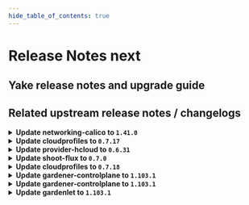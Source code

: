 ```yaml
---
hide_table_of_contents: true
---
```


# Release Notes next

## Yake release notes and upgrade guide

## Related upstream release notes / changelogs


<details>
<summary><b>Update networking-calico to <code>1.41.0</code></b></summary>

# [gardener/gardener-extension-networking-calico]

## ✨ New Features

- `[OPERATOR]` Helm charts of extension and admission controller are published as OCI artifacts now. by @oliver-goetz [#445]
## 🏃 Others

- `[OPERATOR]` Add static resource allocation autoscaling mode for calico node/typha (autoScaling.mode: static). by @ScheererJ [#464]
- `[OPERATOR]` The race between a calico-node instance shutting down and a new one coming up is mitigated by setting `NetworkUnavailable` condition properly some time after initialization. by @ScheererJ [#477]

## Helm Charts
- admission-calico-application: `europe-docker.pkg.dev/gardener-project/releases/charts/gardener/extensions/admission-calico-application:v1.41.0`
- admission-calico-runtime: `europe-docker.pkg.dev/gardener-project/releases/charts/gardener/extensions/admission-calico-runtime:v1.41.0`
- networking-calico: `europe-docker.pkg.dev/gardener-project/releases/charts/gardener/extensions/networking-calico:v1.41.0`
## Docker Images
- gardener-extension-admission-calico: `europe-docker.pkg.dev/gardener-project/releases/gardener/extensions/admission-calico:v1.41.0`
- gardener-extension-networking-calico: `europe-docker.pkg.dev/gardener-project/releases/gardener/extensions/networking-calico:v1.41.0`


</details>

<details>
<summary><b>Update cloudprofiles to <code>0.7.17</code></b></summary>

**Full Changelog**: https://github.com/gardener-community/cloudprofiles/compare/0.7.16...0.7.17

</details>

<details>
<summary><b>Update provider-hcloud to <code>0.6.31</code></b></summary>

# [gardener-extension-provider-hcloud] v0.6.31

</details>

<details>
<summary><b>Update shoot-flux to <code>0.7.0</code></b></summary>

## What's Changed
* Add ability to add args/env to deployment by @maboehm in https://github.com/stackitcloud/gardener-extension-shoot-flux/pull/93


**Full Changelog**: https://github.com/stackitcloud/gardener-extension-shoot-flux/compare/v0.6.1...v0.7.0

</details>

<details>
<summary><b>Update cloudprofiles to <code>0.7.18</code></b></summary>

## What's Changed
* Add hcloud ccx[1-6]3 instances, remove ccx*1 and ccx*2 by @j2L4e in https://github.com/gardener-community/cloudprofiles/pull/29


**Full Changelog**: https://github.com/gardener-community/cloudprofiles/compare/0.7.17...0.7.18

</details>

<details>
<summary><b>Update gardener-controlplane to <code>1.103.1</code></b></summary>

# [gardener/gardener]

## 🐛 Bug Fixes

- `[DEVELOPER]` An issue was fixed that rejected the creation of workerless shoots in the local setup. by @timuthy [#10503]
- `[OPERATOR]` Fix a regression that caused `gardenlet` to not be able to migrate deprecated `failure-domain.beta.kubernetes.io` labels to `topology.kubernetes.io` due to a removed RBAC rule required to patch `PersistentVolume`s. by @plkokanov [#10581]

## Helm Charts
- controlplane: `europe-docker.pkg.dev/gardener-project/releases/charts/gardener/controlplane:v1.103.1`
- gardenlet: `europe-docker.pkg.dev/gardener-project/releases/charts/gardener/gardenlet:v1.103.1`
- operator: `europe-docker.pkg.dev/gardener-project/releases/charts/gardener/operator:v1.103.1`
- resource-manager: `europe-docker.pkg.dev/gardener-project/releases/charts/gardener/resource-manager:v1.103.1`
## Docker Images
- admission-controller: `europe-docker.pkg.dev/gardener-project/releases/gardener/admission-controller:v1.103.1`
- apiserver: `europe-docker.pkg.dev/gardener-project/releases/gardener/apiserver:v1.103.1`
- controller-manager: `europe-docker.pkg.dev/gardener-project/releases/gardener/controller-manager:v1.103.1`
- gardenlet: `europe-docker.pkg.dev/gardener-project/releases/gardener/gardenlet:v1.103.1`
- node-agent: `europe-docker.pkg.dev/gardener-project/releases/gardener/node-agent:v1.103.1`
- operator: `europe-docker.pkg.dev/gardener-project/releases/gardener/operator:v1.103.1`
- resource-manager: `europe-docker.pkg.dev/gardener-project/releases/gardener/resource-manager:v1.103.1`
- scheduler: `europe-docker.pkg.dev/gardener-project/releases/gardener/scheduler:v1.103.1`


</details>

<details>
<summary><b>Update gardener-controlplane to <code>1.103.1</code></b></summary>

# [gardener/gardener]

## 🐛 Bug Fixes

- `[DEVELOPER]` An issue was fixed that rejected the creation of workerless shoots in the local setup. by @timuthy [#10503]
- `[OPERATOR]` Fix a regression that caused `gardenlet` to not be able to migrate deprecated `failure-domain.beta.kubernetes.io` labels to `topology.kubernetes.io` due to a removed RBAC rule required to patch `PersistentVolume`s. by @plkokanov [#10581]

## Helm Charts
- controlplane: `europe-docker.pkg.dev/gardener-project/releases/charts/gardener/controlplane:v1.103.1`
- gardenlet: `europe-docker.pkg.dev/gardener-project/releases/charts/gardener/gardenlet:v1.103.1`
- operator: `europe-docker.pkg.dev/gardener-project/releases/charts/gardener/operator:v1.103.1`
- resource-manager: `europe-docker.pkg.dev/gardener-project/releases/charts/gardener/resource-manager:v1.103.1`
## Docker Images
- admission-controller: `europe-docker.pkg.dev/gardener-project/releases/gardener/admission-controller:v1.103.1`
- apiserver: `europe-docker.pkg.dev/gardener-project/releases/gardener/apiserver:v1.103.1`
- controller-manager: `europe-docker.pkg.dev/gardener-project/releases/gardener/controller-manager:v1.103.1`
- gardenlet: `europe-docker.pkg.dev/gardener-project/releases/gardener/gardenlet:v1.103.1`
- node-agent: `europe-docker.pkg.dev/gardener-project/releases/gardener/node-agent:v1.103.1`
- operator: `europe-docker.pkg.dev/gardener-project/releases/gardener/operator:v1.103.1`
- resource-manager: `europe-docker.pkg.dev/gardener-project/releases/gardener/resource-manager:v1.103.1`
- scheduler: `europe-docker.pkg.dev/gardener-project/releases/gardener/scheduler:v1.103.1`


</details>

<details>
<summary><b>Update gardenlet to <code>1.103.1</code></b></summary>

# [gardener/gardener]

## 🐛 Bug Fixes

- `[DEVELOPER]` An issue was fixed that rejected the creation of workerless shoots in the local setup. by @timuthy [#10503]
- `[OPERATOR]` Fix a regression that caused `gardenlet` to not be able to migrate deprecated `failure-domain.beta.kubernetes.io` labels to `topology.kubernetes.io` due to a removed RBAC rule required to patch `PersistentVolume`s. by @plkokanov [#10581]

## Helm Charts
- controlplane: `europe-docker.pkg.dev/gardener-project/releases/charts/gardener/controlplane:v1.103.1`
- gardenlet: `europe-docker.pkg.dev/gardener-project/releases/charts/gardener/gardenlet:v1.103.1`
- operator: `europe-docker.pkg.dev/gardener-project/releases/charts/gardener/operator:v1.103.1`
- resource-manager: `europe-docker.pkg.dev/gardener-project/releases/charts/gardener/resource-manager:v1.103.1`
## Docker Images
- admission-controller: `europe-docker.pkg.dev/gardener-project/releases/gardener/admission-controller:v1.103.1`
- apiserver: `europe-docker.pkg.dev/gardener-project/releases/gardener/apiserver:v1.103.1`
- controller-manager: `europe-docker.pkg.dev/gardener-project/releases/gardener/controller-manager:v1.103.1`
- gardenlet: `europe-docker.pkg.dev/gardener-project/releases/gardener/gardenlet:v1.103.1`
- node-agent: `europe-docker.pkg.dev/gardener-project/releases/gardener/node-agent:v1.103.1`
- operator: `europe-docker.pkg.dev/gardener-project/releases/gardener/operator:v1.103.1`
- resource-manager: `europe-docker.pkg.dev/gardener-project/releases/gardener/resource-manager:v1.103.1`
- scheduler: `europe-docker.pkg.dev/gardener-project/releases/gardener/scheduler:v1.103.1`


</details>
